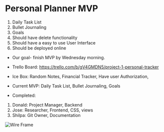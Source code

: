 
# Personal Planner MVP
1. Daily Task List
2. Bullet Journaling
3. Goals
4. Should have delete functionality
5. Should have a easy to use User Interface
6. Should be deployed online

- Our goal- finish MVP by Wednesday morning.

- Trello Board: https://trello.com/b/gV4GMDN5/project-1-personal-tracker
- Ice Box: Random Notes, Financial Tracker, Have user Authorization, 
- Current MVP:  Daily Task List, Bullet Journaling, Goals
- Completed:

1. Donald: Project Manager, Backend
2. Jose: Researcher, Frontend, CSS, views
3. Shilpa: Git Owner, Documentation


![Wire Frame](https://i.imgur.com/Fl2NCqO.png)
